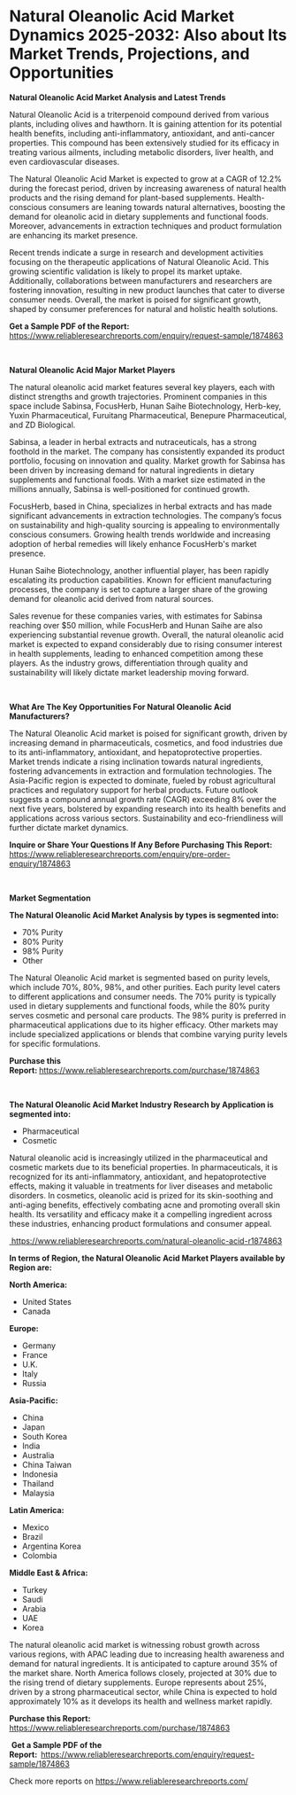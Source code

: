 <p><h1>Natural Oleanolic Acid Market Dynamics 2025-2032: Also about Its Market Trends, Projections, and Opportunities</h1></p><p><strong>Natural Oleanolic Acid Market Analysis and Latest Trends</strong></p>
<p><p>Natural Oleanolic Acid is a triterpenoid compound derived from various plants, including olives and hawthorn. It is gaining attention for its potential health benefits, including anti-inflammatory, antioxidant, and anti-cancer properties. This compound has been extensively studied for its efficacy in treating various ailments, including metabolic disorders, liver health, and even cardiovascular diseases.</p><p>The Natural Oleanolic Acid Market is expected to grow at a CAGR of 12.2% during the forecast period, driven by increasing awareness of natural health products and the rising demand for plant-based supplements. Health-conscious consumers are leaning towards natural alternatives, boosting the demand for oleanolic acid in dietary supplements and functional foods. Moreover, advancements in extraction techniques and product formulation are enhancing its market presence.</p><p>Recent trends indicate a surge in research and development activities focusing on the therapeutic applications of Natural Oleanolic Acid. This growing scientific validation is likely to propel its market uptake. Additionally, collaborations between manufacturers and researchers are fostering innovation, resulting in new product launches that cater to diverse consumer needs. Overall, the market is poised for significant growth, shaped by consumer preferences for natural and holistic health solutions.</p></p>
<p><strong>Get a Sample PDF of the Report:&nbsp;</strong> <a href="https://www.reliableresearchreports.com/enquiry/request-sample/1874863?utm_campaign=3190&utm_medium=2&utm_source=Github&utm_content=ia&utm_term=03042025&utm_id=natural-oleanolic-acid">https://www.reliableresearchreports.com/enquiry/request-sample/1874863</a></p>
<p>&nbsp;</p>
<p><strong>Natural Oleanolic Acid Major Market Players</strong></p>
<p><p>The natural oleanolic acid market features several key players, each with distinct strengths and growth trajectories. Prominent companies in this space include Sabinsa, FocusHerb, Hunan Saihe Biotechnology, Herb-key, Yuxin Pharmaceutical, Furuitang Pharmaceutical, Benepure Pharmaceutical, and ZD Biological.</p><p>Sabinsa, a leader in herbal extracts and nutraceuticals, has a strong foothold in the market. The company has consistently expanded its product portfolio, focusing on innovation and quality. Market growth for Sabinsa has been driven by increasing demand for natural ingredients in dietary supplements and functional foods. With a market size estimated in the millions annually, Sabinsa is well-positioned for continued growth.</p><p>FocusHerb, based in China, specializes in herbal extracts and has made significant advancements in extraction technologies. The company’s focus on sustainability and high-quality sourcing is appealing to environmentally conscious consumers. Growing health trends worldwide and increasing adoption of herbal remedies will likely enhance FocusHerb's market presence.</p><p>Hunan Saihe Biotechnology, another influential player, has been rapidly escalating its production capabilities. Known for efficient manufacturing processes, the company is set to capture a larger share of the growing demand for oleanolic acid derived from natural sources.</p><p>Sales revenue for these companies varies, with estimates for Sabinsa reaching over $50 million, while FocusHerb and Hunan Saihe are also experiencing substantial revenue growth. Overall, the natural oleanolic acid market is expected to expand considerably due to rising consumer interest in health supplements, leading to enhanced competition among these players. As the industry grows, differentiation through quality and sustainability will likely dictate market leadership moving forward.</p></p>
<p>&nbsp;</p>
<p><strong>What Are The Key Opportunities For Natural Oleanolic Acid Manufacturers?</strong></p>
<p><p>The Natural Oleanolic Acid market is poised for significant growth, driven by increasing demand in pharmaceuticals, cosmetics, and food industries due to its anti-inflammatory, antioxidant, and hepatoprotective properties. Market trends indicate a rising inclination towards natural ingredients, fostering advancements in extraction and formulation technologies. The Asia-Pacific region is expected to dominate, fueled by robust agricultural practices and regulatory support for herbal products. Future outlook suggests a compound annual growth rate (CAGR) exceeding 8% over the next five years, bolstered by expanding research into its health benefits and applications across various sectors. Sustainability and eco-friendliness will further dictate market dynamics.</p></p>
<p><strong>Inquire or Share Your Questions If Any Before Purchasing This Report:</strong> <a href="https://www.reliableresearchreports.com/enquiry/pre-order-enquiry/1874863?utm_campaign=3190&utm_medium=2&utm_source=Github&utm_content=ia&utm_term=03042025&utm_id=natural-oleanolic-acid">https://www.reliableresearchreports.com/enquiry/pre-order-enquiry/1874863</a></p>
<p>&nbsp;</p>
<p><strong>Market Segmentation</strong></p>
<p><strong>The Natural Oleanolic Acid Market Analysis by types is segmented into:</strong></p>
<p><ul><li>70% Purity</li><li>80% Purity</li><li>98% Purity</li><li>Other</li></ul></p>
<p><p>The Natural Oleanolic Acid market is segmented based on purity levels, which include 70%, 80%, 98%, and other purities. Each purity level caters to different applications and consumer needs. The 70% purity is typically used in dietary supplements and functional foods, while the 80% purity serves cosmetic and personal care products. The 98% purity is preferred in pharmaceutical applications due to its higher efficacy. Other markets may include specialized applications or blends that combine varying purity levels for specific formulations.</p></p>
<p><strong>Purchase this Report:&nbsp;</strong><a href="https://www.reliableresearchreports.com/purchase/1874863?utm_campaign=3190&utm_medium=2&utm_source=Github&utm_content=ia&utm_term=03042025&utm_id=natural-oleanolic-acid">https://www.reliableresearchreports.com/purchase/1874863</a></p>
<p>&nbsp;</p>
<p><strong>The Natural Oleanolic Acid Market Industry Research by Application is segmented into:</strong></p>
<p><ul><li>Pharmaceutical</li><li>Cosmetic</li></ul></p>
<p><p>Natural oleanolic acid is increasingly utilized in the pharmaceutical and cosmetic markets due to its beneficial properties. In pharmaceuticals, it is recognized for its anti-inflammatory, antioxidant, and hepatoprotective effects, making it valuable in treatments for liver diseases and metabolic disorders. In cosmetics, oleanolic acid is prized for its skin-soothing and anti-aging benefits, effectively combating acne and promoting overall skin health. Its versatility and efficacy make it a compelling ingredient across these industries, enhancing product formulations and consumer appeal.</p></p>
<p><a href="https://www.reliableresearchreports.com/natural-oleanolic-acid-r1874863?utm_campaign=3190&utm_medium=2&utm_source=Github&utm_content=ia&utm_term=03042025&utm_id=natural-oleanolic-acid">&nbsp;https://www.reliableresearchreports.com/natural-oleanolic-acid-r1874863</a></p>
<p><strong>In terms of Region, the Natural Oleanolic Acid Market Players available by Region are:</strong></p>
<p>
    <p> <strong> North America: </strong>
        <ul>
            <li>United States</li>
            <li>Canada</li>
        </ul>
        </p> 
    <p> <strong> Europe: </strong>
        <ul>
            <li>Germany</li>
            <li>France</li>
            <li>U.K.</li>
            <li>Italy</li>
            <li>Russia</li>
        </ul>
        </p> 
    <p> <strong> Asia-Pacific: </strong>
        <ul>
            <li>China</li>
            <li>Japan</li>
            <li>South Korea</li>
            <li>India</li>
            <li>Australia</li>
            <li>China Taiwan</li>
            <li>Indonesia</li>
            <li>Thailand</li>
            <li>Malaysia</li>
        </ul>
        </p> 
    <p> <strong> Latin America: </strong>
        <ul>
            <li>Mexico</li>
            <li>Brazil</li>
            <li>Argentina Korea</li>
            <li>Colombia</li>
        </ul>
        </p> 
    <p> <strong> Middle East & Africa: </strong>
        <ul>
            <li>Turkey</li>
            <li>Saudi</li>
            <li>Arabia</li>
            <li>UAE</li>
            <li>Korea</li>
        </ul>
    </p>
    </p>
<p><p>The natural oleanolic acid market is witnessing robust growth across various regions, with APAC leading due to increasing health awareness and demand for natural ingredients. It is anticipated to capture around 35% of the market share. North America follows closely, projected at 30% due to the rising trend of dietary supplements. Europe represents about 25%, driven by a strong pharmaceutical sector, while China is expected to hold approximately 10% as it develops its health and wellness market rapidly.</p></p>
<p><strong>Purchase this Report: </strong><a href="https://www.reliableresearchreports.com/purchase/1874863?utm_campaign=3190&utm_medium=2&utm_source=Github&utm_content=ia&utm_term=03042025&utm_id=natural-oleanolic-acid">https://www.reliableresearchreports.com/purchase/1874863</a></p>
<p>&nbsp;<strong>Get a Sample PDF of the Report:&nbsp;&nbsp;</strong><a href="https://www.reliableresearchreports.com/enquiry/request-sample/1874863?utm_campaign=3190&utm_medium=2&utm_source=Github&utm_content=ia&utm_term=03042025&utm_id=natural-oleanolic-acid">https://www.reliableresearchreports.com/enquiry/request-sample/1874863</a></p>
<p><strong></strong></p>
<p>Check more reports on <a href="https://www.reliableresearchreports.com/?utm_campaign=3190&utm_medium=2&utm_source=Github&utm_content=ia&utm_term=03042025&utm_id=natural-oleanolic-acid">https://www.reliableresearchreports.com/</a></p>